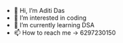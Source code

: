 - 👋 Hi, I’m Aditi Das
- 👀 I’m interested in coding
- 🌱 I’m currently learning DSA
- 📫 How to reach me -> 6297230150



<!---
aditidas321/aditidas321 is a ✨ special ✨ repository because its `README.md` (this file) appears on your GitHub profile.
You can click the Preview link to take a look at your changes.
--->
